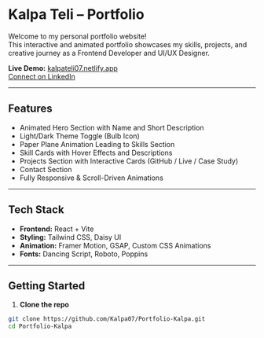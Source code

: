 # Kalpa Teli – Portfolio

Welcome to my personal portfolio website!  
This interactive and animated portfolio showcases my skills, projects, and creative journey as a Frontend Developer and UI/UX Designer.

**Live Demo:** [kalpateli07.netlify.app](https://kalpateli07.netlify.app)  
[Connect on LinkedIn](https://www.linkedin.com/in/kalpa-teli-4b3489204/)  

---

## Features

- Animated Hero Section with Name and Short Description
- Light/Dark Theme Toggle (Bulb Icon)
- Paper Plane Animation Leading to Skills Section
- Skill Cards with Hover Effects and Descriptions
- Projects Section with Interactive Cards (GitHub / Live / Case Study)
- Contact Section 
- Fully Responsive & Scroll-Driven Animations

---

## Tech Stack

- **Frontend:** React + Vite
- **Styling:** Tailwind CSS, Daisy UI
- **Animation:** Framer Motion, GSAP, Custom CSS Animations
- **Fonts:** Dancing Script, Roboto, Poppins

---

## Getting Started

1. **Clone the repo**

```bash
git clone https://github.com/Kalpa07/Portfolio-Kalpa.git
cd Portfolio-Kalpa
